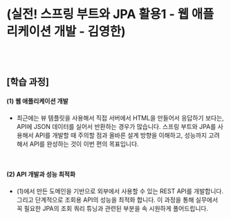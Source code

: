 # (실전! 스프링 부트와 JPA 활용1 - 웹 애플리케이션 개발 - 김영한)  
<br><br>

## [학습 과정]
#### (1) 웹 애플리케이션 개발
- 최근에는 뷰 템플릿을 사용해서 직접 서버에서 HTML을 만들어서 응답하기 보다는, API에 JSON 데이터를 실어서 반환하는 경우가 많습니다. 스프링 부트와 JPA를 사용해서 API를 개발할 때 주의할 점과 올바른 설계 방향을 이해하고, 성능까지 고려해서 API를 완성하는 것이 이번 편의 목표입니다.
<br>

#### (2) API 개발과 성능 최적화
- (1)에서 만든 도메인을 기반으로 외부에서 사용할 수 있는 REST API를 개발합니다. 그리고 단계적으로 조회용 API의 성능을 최적화 합니다. 이 과정을 통해 실무에서 꼭 필요한 JPA의 조회 쿼리 튜닝과 관련된 부분을 속 시원하게 풀어드립니다.
<br><br>


